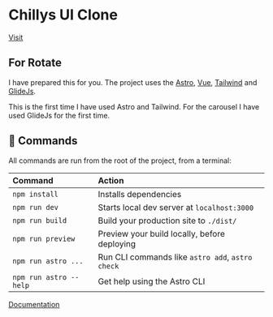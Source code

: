 # Chillys UI Clone

[Visit](https://magenta-axolotl-013a87.netlify.app/)


## For Rotate

I have prepared this for you. The project uses the [Astro](https://docs.astro.build/), [Vue](https://vuejs.org/), [Tailwind](https://tailwindcss.com/) and [GlideJs](https://glidejs.com/).

This is the first time I have used Astro and Tailwind. For the carousel I have used GlideJs for the first time.

## 🧞 Commands

All commands are run from the root of the project, from a terminal:

| Command                | Action                                           |
| :--------------------- | :----------------------------------------------- |
| `npm install`          | Installs dependencies                            |
| `npm run dev`          | Starts local dev server at `localhost:3000`      |
| `npm run build`        | Build your production site to `./dist/`          |
| `npm run preview`      | Preview your build locally, before deploying     |
| `npm run astro ...`    | Run CLI commands like `astro add`, `astro check` |
| `npm run astro --help` | Get help using the Astro CLI                     |

[Documentation](https://docs.astro.build)

